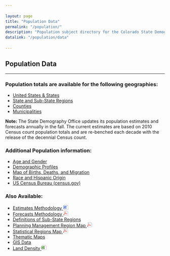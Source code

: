 ```yaml
---

layout: page
title: "Population Data"
permalink: "/population/"
description: "Population subject directory for the Colorado State Demography Office"
datalink: "/population/data"

---
```



## Population Data

- - -

### Population totals are available for the following geographies:

- [United States & States](/population/population-totals-us-states#population-totals-for-the-us-and-states)
- [State and Sub-State Regions](/population/population-totals-colorado-substate#population-totals-for-colorado-and-sub-state-regions)
- [Counties](/population/population-totals-counties#population-totals-for-colorado-counties)
- [Municipalities](/population/population-totals-municipalities#population-totals-for-colorado-municipalities)

**Note:** The State Demography Office updates its population estimates and forecasts annually in the fall. The current estimates are based on 2010 Census count population totals and are re-benched each decade with the release of the decennial Census count. 

### Additional Population information:

- [Age and Gender](/population/age-gender-population-data#age-and-gender-population-data)
- [Demographic Profiles](/population/data/county-data-lookup/)
- [Map of Births, Deaths, and Migration](/ComponentsOfChange/)
- [Race and Hispanic Origin](/population/race-hispanic-origin#race-and-hispanic-origin)
- [US Census Bureau (census.gov)](http://www.census.gov/)

### Also Available:

- [Estimates Methodology ![doc](/images/page_white_word.png 'download doc file')](https://drive.google.com/uc?export=download&id=0B_M7zgfu2piFenFkejM5T1J6a1E)
- [Forecasts Methodology ![pdf](/images/page_white_acrobat.png 'download pdf file')](https://drive.google.com/uc?export=download&id=0B_M7zgfu2piFclJkbGM3VG55Nzg)
- [Definitions of Sub-State Regions](/gis/colorado-regions/#understanding-colorado-regions)
- [Planning Management Region Map ![pdf](/images/page_white_acrobat.png 'download pdf file')](https://storage.googleapis.com/maps-static/PlanningManagement8x11.pdf)
- [Statistical Regions Map ![pdf](/images/page_white_acrobat.png 'download pdf file')](https://drive.google.com/uc?export=download&id=0B2oqdPZKJqK7VjNuRWdiYnRhbnM)
- [Thematic Maps](/gis/thematic-maps#thematic-maps)
- [GIS Data](/gis/gis-data#gis-data)
- [Land Density ![xls](/images/page_white_excel.png 'download xls file')](https://drive.google.com/open?id=0B9kZxy54UDqMV3o3R2loY18yT28)
